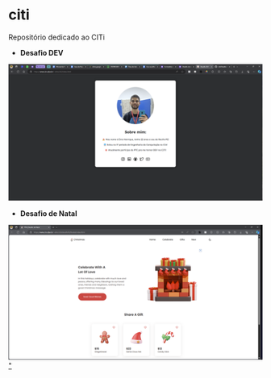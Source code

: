 # citi
Repositório dedicado ao CITi 
- **Desafio DEV**

[<img src="https://github.com/ribeirowski/citi/blob/main/Desafio%20DEV/assets/print.png" width="720"/>](https://github.com/ribeirowski/citi/blob/main/Desafio%20DEV/assets/print.png)

- **Desafio de Natal**

[<img src="https://github.com/ribeirowski/citi/blob/main/PTA/Desafio%20de%20Natal/assets/print.png" width="720">"](https://github.com/ribeirowski/citi/blob/main/PTA/Desafio%20de%20Natal/assets/print.png)
